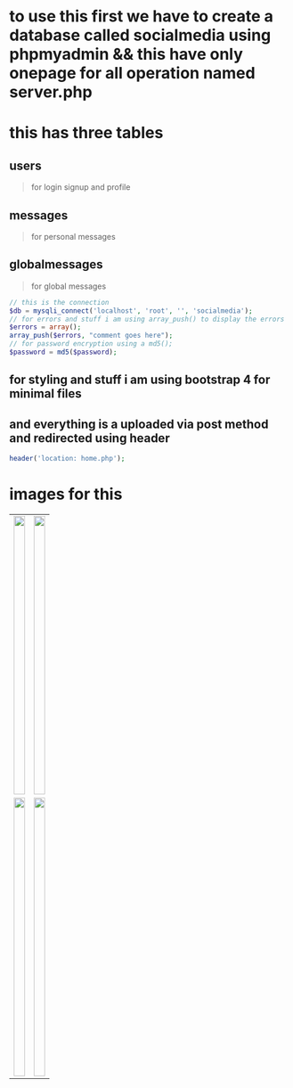 # to use this first we have to create a database called socialmedia using phpmyadmin && this have only onepage for all operation named server.php
# this has three tables 
## users
>for login signup and profile 
## messages
>for personal messages
## globalmessages
>for global messages
```php
// this is the connection
$db = mysqli_connect('localhost', 'root', '', 'socialmedia');
// for errors and stuff i am using array_push() to display the errors
$errors = array();
array_push($errors, "comment goes here");
// for password encryption using a md5(); 
$password = md5($password);
```
## for styling and stuff i am using bootstrap 4 for minimal files
## and everything is a uploaded via post method and redirected using header
```php
header('location: home.php');
```
# images for this
<table>
  <tr>
    <td>
<img src="https://user-images.githubusercontent.com/62329524/104124247-b0449480-5347-11eb-8f7a-66e5c5409020.png" width="100%" height="500" />
      </td><td>
<img src="https://user-images.githubusercontent.com/62329524/104124250-b2a6ee80-5347-11eb-9b91-d1fe83b0233d.png" width="100%" height="500" />
    </td></tr>
  <tr><td>
<img src="https://user-images.githubusercontent.com/62329524/104123593-fd266c00-5343-11eb-8193-188b53286d5b.png" width="100%" height="500" />
    </td><td>
<img src="https://user-images.githubusercontent.com/62329524/104123582-e97b0580-5343-11eb-9e56-e9a3d33288f9.png" width="100%" height="500" />
    </td></tr>
  </table>

